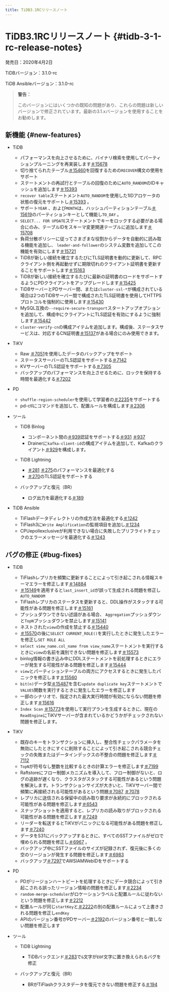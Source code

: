 ```yaml
---
title: TiDB3.1RCリリースノート
---
```


# TiDB3.1RCリリースノート {#tidb-3-1-rc-release-notes}

発売日：2020年4月2日

TiDBバージョン：3.1.0-rc

TiDB Ansibleバージョン：3.1.0-rc

> **警告：**
>
> このバージョンにはいくつかの既知の問題があり、これらの問題は新しいバージョンで修正されています。最新の3.1.xバージョンを使用することをお勧めします。

## 新機能 {#new-features}

-   TiDB

    -   パフォーマンスを向上させるために、バイナリ検索を使用してパーティションプルーニングを再実装します[＃15678](https://github.com/pingcap/tidb/pull/15678)
    -   切り捨てられたテーブル[＃15460](https://github.com/pingcap/tidb/pull/15460)を回復するための`RECOVER`構文の使用をサポート
    -   ステートメントの再試行とテーブルの回復のために`AUTO_RANDOM`のIDキャッシュを追加します[＃15393](https://github.com/pingcap/tidb/pull/15393)
    -   `recover table`ステートメント`AUTO_RANDOM`を使用した1IDアロケータの状態の復元をサポートし[＃15393](https://github.com/pingcap/tidb/pull/15393) 。
    -   サポート`YEAR` 、および`MONTH`は、ハッシュパーティションテーブル[＃15619](https://github.com/pingcap/tidb/pull/15619)のパーティションキーとして機能し`TO_DAY` 。
    -   `SELECT... FOR UPDATE`ステートメントでキーをロックする必要がある場合にのみ、テーブルIDをスキーマ変更関連テーブルに追加します[＃15708](https://github.com/pingcap/tidb/pull/15708)
    -   負荷分散ポリシーに従ってさまざまな役割からデータを自動的に読み取る機能を追加し、 `leader-and-follower`のシステム変数を追加してこの機能を有効にします[＃15721](https://github.com/pingcap/tidb/pull/15721)
    -   TiDBが新しい接続を確立するたびにTLS証明書を動的に更新して、RPCクライアント側を再起動せずに期限切れのクライアント証明書を更新することをサポートします[＃15163](https://github.com/pingcap/tidb/pull/15163)
    -   TiDBが新しい接続を確立するたびに最新の証明書のロードをサポートするようにPDクライアントをアップグレードします[＃15425](https://github.com/pingcap/tidb/pull/15425)
    -   TiDBサーバーとPDサーバー間、または`cluster-ssl-*`が構成されている場合は2つのTiDBサーバー間で構成されたTLS証明書を使用してHTTPSプロトコルを強制的に使用します[＃15430](https://github.com/pingcap/tidb/pull/15430)
    -   MySQL互換の`--require-secure-transport`スタートアップオプションを追加して、構成中にクライアントにTLS認証を有効にするように強制します[＃15442](https://github.com/pingcap/tidb/pull/15442)
    -   `cluster-verify-cn`の構成アイテムを追加します。構成後、ステータスサービスは、対応するCN証明書[＃15137](https://github.com/pingcap/tidb/pull/15137)がある場合にのみ使用できます。

-   TiKV

    -   Raw [＃7051](https://github.com/tikv/tikv/pull/7051)を使用したデータのバックアップをサポート
    -   ステータスサーバーのTLS認証をサポートする[＃7142](https://github.com/tikv/tikv/pull/7142)
    -   KVサーバーのTLS認証をサポートする[＃7305](https://github.com/tikv/tikv/pull/7305)
    -   バックアップのパフォーマンスを向上させるために、ロックを保持する時間を最適化する[＃7202](https://github.com/tikv/tikv/pull/7202)

-   PD

    -   `shuffle-region-scheduler`を使用して学習者の[＃2235](https://github.com/pingcap/pd/pull/2235)をサポートする
    -   pd-ctlにコマンドを追加して、配置ルールを構成します[＃2306](https://github.com/pingcap/pd/pull/2306)

-   ツール

    -   TiDB Binlog

        -   コンポーネント間の[＃939](https://github.com/pingcap/tidb-binlog/pull/939)認証をサポートする[＃931](https://github.com/pingcap/tidb-binlog/pull/931) [＃937](https://github.com/pingcap/tidb-binlog/pull/937)
        -   Drainerに`kafka-client-id`の構成アイテムを追加して、Kafkaのクライアント[＃929](https://github.com/pingcap/tidb-binlog/pull/929)を構成します。

    -   TiDB Lightning

        -   [＃281](https://github.com/pingcap/tidb-lightning/pull/281) [＃275](https://github.com/pingcap/tidb-lightning/pull/275)のパフォーマンスを最適化する
        -   [＃270](https://github.com/pingcap/tidb-lightning/pull/270)のTLS認証をサポートする

    -   バックアップと復元（BR）

        -   ログ出力を最適化する[＃189](https://github.com/pingcap/br/pull/189)

-   TiDB Ansible

    -   TiFlashデータディレクトリの作成方法を最適化する[＃1242](https://github.com/pingcap/tidb-ansible/pull/1242)
    -   TiFlash3に`Write Amplification`の監視項目を追加し[＃1234](https://github.com/pingcap/tidb-ansible/pull/1234)
    -   CPUepollexclusiveが利用できない場合に失敗したプリフライトチェックのエラーメッセージを最適化する[＃1243](https://github.com/pingcap/tidb-ansible/pull/1243)

## バグの修正 {#bug-fixes}

-   TiDB

    -   TiFlashレプリカを頻繁に更新することによって引き起こされる情報スキーマエラーを修正します[＃14884](https://github.com/pingcap/tidb/pull/14884)
    -   [＃15149](https://github.com/pingcap/tidb/pull/15149)を適用すると`last_insert_id`が誤って生成される問題を修正し`AUTO_RANDOM`
    -   TiFlashレプリカのステータスを更新すると、DDL操作がスタックする可能性がある問題を修正します[＃15161](https://github.com/pingcap/tidb/pull/15161)
    -   プッシュダウンできない述語がある場合、 `Aggregation`プッシュダウンと`TopN`プッシュダウンを禁止します[＃15141](https://github.com/pingcap/tidb/pull/15141)
    -   ネストされた`view`の作成を禁止する[＃15440](https://github.com/pingcap/tidb/pull/15440)
    -   [＃15570](https://github.com/pingcap/tidb/pull/15570)の後に`SELECT CURRENT_ROLE()`を実行したときに発生したエラーを修正し`SET ROLE ALL`
    -   `select view_name.col_name from view_name`ステートメントを実行するときに`view`の名前を識別できない問題を修正します[＃15573](https://github.com/pingcap/tidb/pull/15573)
    -   binlog情報の書き込み中にDDLステートメントを前処理するときにエラーが発生する可能性がある問題を修正します[＃15444](https://github.com/pingcap/tidb/pull/15444)
    -   `view`とパーティションテーブルの両方にアクセスするときに発生したパニックを修正します[＃15560](https://github.com/pingcap/tidb/pull/15560)
    -   `bit(n)`データ型[＃15487](https://github.com/pingcap/tidb/pull/15487)を含む`update duplicate key`ステートメントで`VALUES`関数を実行するときに発生したエラーを修正します
    -   一部のシナリオで、指定された最大実行時間が有効にならない問題を修正します[＃15616](https://github.com/pingcap/tidb/pull/15616)
    -   `Index Scan` [＃15773](https://github.com/pingcap/tidb/pull/15773)を使用して実行プランを生成するときに、現在の`ReadEngine`にTiKVサーバーが含まれているかどうかがチェックされない問題を修正します。

-   TiKV

    -   既存のキーをトランザクションに挿入し、整合性チェックパラメータを無効にしたときにすぐに削除することによって引き起こされる競合チェックの失敗またはデータインデックスの不整合の問題を修正します[＃7112](https://github.com/tikv/tikv/pull/7112)
    -   `TopN`が符号なし整数を比較するときの計算エラーを修正します[＃7199](https://github.com/tikv/tikv/pull/7199)
    -   Raftstoreにフロー制御メカニズムを導入して、フロー制御がないと、ログの追跡が遅くなり、クラスタがスタックする可能性があるという問題を解決します。トランザクションサイズが大きいと、TiKVサーバー間で頻繁に再接続される可能性があるという問題[＃7087](https://github.com/tikv/tikv/pull/7087) [＃7078](https://github.com/tikv/tikv/pull/7078)
    -   レプリカに送信される保留中の読み取り要求が永続的にブロックされる可能性がある問題を修正します[＃6543](https://github.com/tikv/tikv/pull/6543)
    -   スナップショットを適用すると、レプリカの読み取りがブロックされる可能性がある問題を修正します[＃7249](https://github.com/tikv/tikv/pull/7249)
    -   リーダーを転送するとTiKVがパニックになる可能性がある問題を修正します[＃7240](https://github.com/tikv/tikv/pull/7240)
    -   データをS31にバックアップするときに、すべてのSSTファイルがゼロで埋められる問題を修正し[＃6967](https://github.com/tikv/tikv/pull/6967) 。
    -   バックアップ中にSSTファイルのサイズが記録されず、復元後に多くの空のリージョンが発生する問題を修正します[＃6983](https://github.com/tikv/tikv/pull/6983)
    -   バックアップ[＃7297](https://github.com/tikv/tikv/pull/7297)でAWSIAMWebIDをサポートする

-   PD

    -   PDがリージョンハートビートを処理するときにデータ競合によって引き起こされる誤ったリージョン情報の問題を修正します[＃2234](https://github.com/pingcap/pd/pull/2234)
    -   `random-merge-scheduler`がロケーションラベルと配置ルールに従わないという問題を修正します[＃2212](https://github.com/pingcap/pd/pull/2221)
    -   配置ルールが同じ`startKey`と[＃2222](https://github.com/pingcap/pd/pull/2222)の別の配置ルールによって上書きされる問題を修正し`endKey`
    -   APIのバージョン番号がPDサーバー[＃2192](https://github.com/pingcap/pd/pull/2192)のバージョン番号と一致しない問題を修正します

-   ツール

    -   TiDB Lightning

        -   TiDBバックエンド[＃283](https://github.com/pingcap/tidb-lightning/pull/283)で`&`文字が`EOF`文字に置き換えられるバグを修正

    -   バックアップと復元（BR）

        -   BRがTiFlashクラスタデータを復元できない問題を修正する[＃194](https://github.com/pingcap/br/pull/194)
